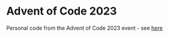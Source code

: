 # Advent of Code 2023
Personal code from the Advent of Code 2023 event - see [here](https://adventofcode.com/)
